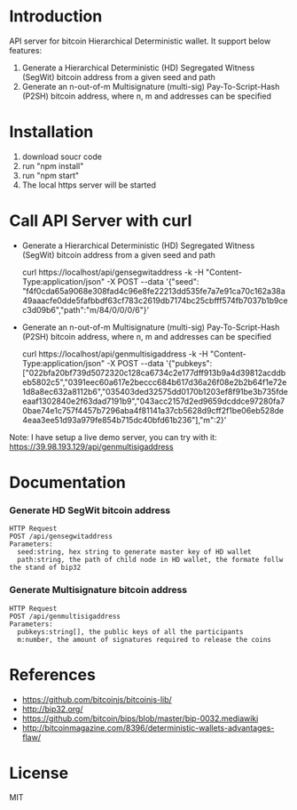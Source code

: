 # Introduction 
API server for bitcoin Hierarchical Deterministic wallet. It support below features:
1. Generate a Hierarchical Deterministic (HD) Segregated Witness (SegWit) bitcoin address from a given seed and path
2.  Generate an n-out-of-m Multisignature (multi-sig) Pay-To-Script-Hash (P2SH) bitcoin address, where n, m and addresses can be specified


# Installation
1.	download soucr code
2.	run "npm install"
3.	run "npm start"
4.	The local https server will be started

# Call API Server with curl
- Generate a Hierarchical Deterministic (HD) Segregated Witness (SegWit) bitcoin address from a given seed and path

    curl https://localhost/api/gensegwitaddress -k -H "Content-Type:application/json" -X POST --data '{"seed": "f4f0cda65a9068e308fad4c96e8fe22213dd535fe7a7e91ca70c162a38a49aaacfe0dde5fafbbdf63cf783c2619db7174bc25cbfff574fb7037b1b9cec3d09b6","path":"m/84/0/0/0/6"}'


- Generate an n-out-of-m Multisignature (multi-sig) Pay-To-Script-Hash (P2SH) bitcoin address, where n, m and addresses can be specified

    curl https://localhost/api/genmultisigaddress -k -H "Content-Type:application/json" -X POST --data '{"pubkeys":["022bfa20bf739d5072320c128ca6734c2e177dff913b9a4d39812acddbeb5802c5","0391eec60a617e2beccc684b617d36a26f08e2b2b64f1e72e1d8a8ec632a8112b6","035403ded32575dd0170b1203ef8f91be3b735fdeeaaf1302840e2f63dad7191b9","043acc2157d2ed9659dcddce97280fa70bae74e1c757f4457b7296aba4f81141a37cb5628d9cff2f1be06eb528de4eaa3ee51d93a979fe854b715dc40bfd61b236"],"m":2}'

Note: I have setup a live demo server, you can try with it: https://39.98.193.129/api/genmultisigaddress

# Documentation

### Generate HD SegWit bitcoin address
    HTTP Request
    POST /api/gensegwitaddress
    Parameters:
      seed:string, hex string to generate master key of HD wallet
      path:string, the path of child node in HD wallet, the formate follw the stand of bip32


### Generate Multisignature bitcoin address
    HTTP Request
    POST /api/genmultisigaddress
    Parameters:
      pubkeys:string[], the public keys of all the participants
      m:number, the amount of signatures required to release the coins

# References
- https://github.com/bitcoinjs/bitcoinjs-lib/
- http://bip32.org/
- https://github.com/bitcoin/bips/blob/master/bip-0032.mediawiki
- http://bitcoinmagazine.com/8396/deterministic-wallets-advantages-flaw/

# License
MIT
